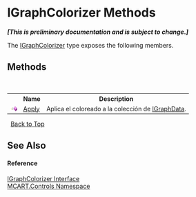 # IGraphColorizer Methods
 _**\[This is preliminary documentation and is subject to change.\]**_

The <a href="bae77a51-19e2-3ee3-611d-978e726bd6dd">IGraphColorizer</a> type exposes the following members.


## Methods
&nbsp;<table><tr><th></th><th>Name</th><th>Description</th></tr><tr><td>![Public method](media/pubmethod.gif "Public method")</td><td><a href="78eae7b8-3665-7918-5313-e6b66ff1da1b">Apply</a></td><td>
Aplica el coloreado a la colección de <a href="7ec59514-b97b-a3d3-7687-43e1d30c56de">IGraphData</a>.</td></tr></table>&nbsp;
<a href="#igraphcolorizer-methods">Back to Top</a>

## See Also


#### Reference
<a href="bae77a51-19e2-3ee3-611d-978e726bd6dd">IGraphColorizer Interface</a><br /><a href="1c9d7a8e-81d4-838a-f87d-7379b253b6ce">MCART.Controls Namespace</a><br />